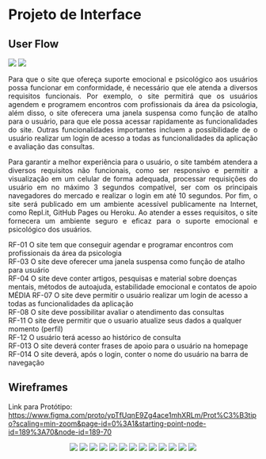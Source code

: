 
# Projeto de Interface




## User Flow


<div Align="justify">
 <img src="../docs/img/projetoInterface/fluxograma.jpg">
 <img src="../docs/img/projetoInterface/prototipo.png">
 </div>

<p Align="justify">Para que o site que ofereça suporte emocional e psicológico aos usuários possa funcionar em conformidade, é necessário que ele atenda a diversos requisitos funcionais. Por exemplo, o site permitirá que os usuários agendem e programem encontros com profissionais da área da psicologia, além disso, o site oferecera uma janela suspensa como função de atalho para o usuário, para que ele possa acessar rapidamente as funcionalidades do site. Outras funcionalidades importantes incluem a possibilidade de o usuário realizar um login de acesso a todas as funcionalidades da aplicação e avaliação das consultas. </p>

<p Align="justify">Para garantir a melhor experiência para o usuário, o site também atendera a diversos requisitos não funcionais, como ser responsivo e permitir a visualização em um celular de forma adequada, processar requisições do usuário em no máximo 3 segundos compatível, ser com os principais navegadores do mercado e realizar o login em até 10 segundos. Por fim, o site será publicado em um ambiente acessível publicamente na Internet, como Repl.it, GitHub Pages ou Heroku. Ao atender a esses requisitos, o site fornecera um ambiente seguro e eficaz para o suporte emocional e psicológico dos usuários. </p>


RF-01 O site tem que conseguir agendar e programar encontros com profissionais da área da psicologia <br>
RF-03 O site deve oferecer uma janela suspensa como função de atalho para usuário<br>
RF-04	O site deve conter artigos, pesquisas e material sobre doenças mentais, métodos de autoajuda, estabilidade emocional e contatos de apoio	MÉDIA
RF-07 O site deve permitir o usuário realizar um login de acesso a todas as funcionalidades da aplicação<br>
RF-08 O site deve possibilitar avaliar o atendimento das consultas<br>
RF-11 O site deve permitir que o usuario atualize seus dados a qualquer momento (perfil)<br>
RF-12 O usuário terá acesso ao histórico de consulta<br>
RF-013	O site deverá conter frases de apoio para o usuário na homepage<br>
RF-014	O site deverá, após o login, conter o nome do usuário na barra de navegação<br>
 
## Wireframes

Link para Protótipo: https://www.figma.com/proto/ypTfUqnE9Zg4ace1mhXRLm/Prot%C3%B3tipo?scaling=min-zoom&page-id=0%3A1&starting-point-node-id=189%3A70&node-id=189-70
 
 <div Align="center">
 <img src="../docs/img/projetoInterface/PaginaInicial.jpg">
   <img src="../docs/img/projetoInterface/JanelaSuspensa.jpg">
 <img src="../docs/img/projetoInterface/QuemSomos.jpg">
 <img src="../docs/img/projetoInterface/Login.jpg">
 <img src="../docs/img/projetoInterface/Cadastro.jpg">
 <img src="../docs/img/projetoInterface/EspacoDoUsuario.jpg">
   <img src="../docs/img/projetoInterface/Perfil.jpg">
   <img src="../docs/img/projetoInterface/Agendamento.jpg">
     <img src="../docs/img/projetoInterface/Calendario.jpg">
   <img src="../docs/img/projetoInterface/Agenda.jpg">
   <img src="../docs/img/projetoInterface/HistoricoDeConsultas.jpg">
   <img src="../docs/img/projetoInterface/Avaliacao.jpg">
   <img src="../docs/img/projetoInterface/ChamadaDeVideo.jpg">

 </div>

